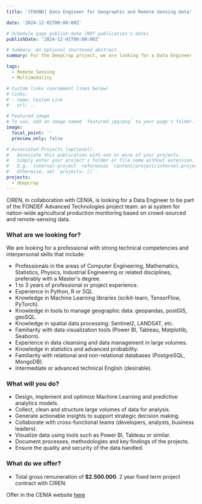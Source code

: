 ```yaml
---
title: '[FOUND] Data Engineer for Geographic and Remote Sensing data'

date: '2024-12-01T00:00:00Z'

# Schedule page publish date (NOT publication's date).
publishDate: '2024-12-01T00:00:00Z'

# Summary. An optional shortened abstract.
summary: For the DeepCrop project, we are looking for a Data Engineer for Remote Sensing and Geographic data based in Santiago.  

tags:
  - Remote Sensing
  - Multimodality

# Custom links (uncomment lines below)
# links:
# - name: Custom Link
#   url: ..

# Featured image
# To use, add an image named `featured.jpg/png` to your page's folder.
image:
  focal_point: ''
  preview_only: false

# Associated Projects (optional).
#   Associate this publication with one or more of your projects.
#   Simply enter your project's folder or file name without extension.
#   E.g. `internal-project` references `content/project/internal-project/index.md`.
#   Otherwise, set `projects: []`.
projects:
  - deepcrop
---
```


CIREN, in collaboration with CENIA, is looking for a Data Engineer to be part of the FONDEF Advanced Technologies project team: an ai system for nation-wide agricultural production monitoring based on crowd-sourced and remote-sensing data.

### What are we looking for?

We are looking for a professional with strong technical competencies and interpersonal skills that include:

* Professionals in the areas of Computer Engineering, Mathematics, Statistics, Physics, Industrial Engineering or related disciplines, preferably with a Master's degree.
* 1 to 3 years of professional or project experience.
* Experience in Python, R or SQL 
* Knowledge in Machine Learning libraries (scikit-learn, TensorFlow, PyTorch).
* Knowledge in tools to manage geographic data: geopandas, postGIS, geoSQL.
* Knowledge in spatial data processing: Sentinel2, LANDSAT, etc.
* Familiarity with data visualization tools (Power BI, Tableau, Matplotlib, Seaborn).
* Experience in data cleansing and data management in large volumes.
* Knowledge in statistics and advanced probability.
* Familiarity with relational and non-relational databases (PostgreSQL, MongoDB).
* Intermediate or advanced technical English (desirable).

### What will you do?

* Design, implement and optimize Machine Learning and predictive analytics models.
* Collect, clean and structure large volumes of data for analysis.
* Generate actionable insights to support strategic decision making.
* Collaborate with cross-functional teams (developers, analysts, business leaders).
* Visualize data using tools such as Power BI, Tableau or similar.
* Document processes, methodologies and key findings of the projects.
* Ensure the quality and security of the data handled.

### What do we offer?

* Total gross remuneration of **$2.500.000**. 2 year fixed term project contract with CIREN.

Offer in the CENIA website [here](https://cenia.cl/2024/12/07/buscamos-ingenieroa-de-datos/)
